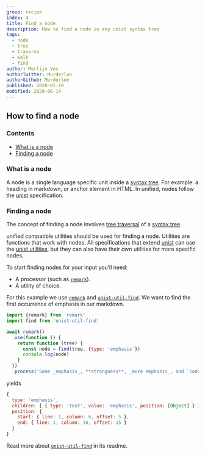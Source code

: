 ```yaml
---
group: recipe
index: 4
title: Find a node
description: How to find a node in any unist syntax tree
tags:
  - node
  - tree
  - traverse
  - walk
  - find
author: Merlijn Vos
authorTwitter: Murderlon
authorGithub: Murderlon
published: 2020-01-10
modified: 2020-06-14
---
```


## How to find a node

### Contents

* [What is a node](#what-is-a-node)
* [Finding a node](#finding-a-node)

### What is a node

A node is a single language specific unit inside a [syntax tree][syntax-tree].
For example: a heading in markdown, or anchor element in HTML.
In unified, nodes follow the [unist][] specification.

### Finding a node

The concept of finding a node involves
[tree traversal][tree-traversal] of a [syntax tree][syntax-tree].

unified compatible utilities should be used for finding a node.
Utilities are functions that work with nodes.
All specifications that extend [unist][] can use the
[unist utilities][unist-utils],
but they can also have their own utilities for more specific nodes.

To start finding nodes for your input you’ll need:

* A processor (such as [`remark`][remark]).
* A utility of choice.

For this example we use [`remark`][remark]
and [`unist-util-find`][unist-util-find].
We want to find the first occurrence of emphasis in our markdown.

```js
import {remark} from 'remark'
import find from 'unist-util-find'

await remark()
  .use(function () {
    return function (tree) {
      const node = find(tree, {type: 'emphasis'})
      console.log(node)
    }
  })
  .process('Some _emphasis_, **strongness**, _more emphasis_, and `code`.')
```

yields

```js
{
  type: 'emphasis',
  children: [ { type: 'text', value: 'emphasis', position: [Object] } ],
  position: {
    start: { line: 1, column: 6, offset: 5 },
    end: { line: 1, column: 16, offset: 15 }
  }
}
```

Read more about [`unist-util-find`][unist-util-find] in its readme.

[tree-traversal]: /learn/recipe/tree-traversal/

[syntax-tree]: /learn/guide/introduction-to-syntax-trees/

[unist]: https://github.com/syntax-tree/unist

[unist-utils]: https://github.com/syntax-tree/unist#list-of-utilities

[remark]: https://github.com/remarkjs/remark

[unist-util-find]: https://github.com/blahah/unist-util-find
